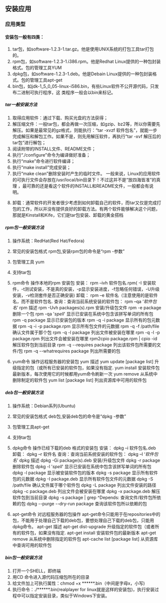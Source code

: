 ## 安装应用
### 应用类型
#### 安装包一般有四类：
   1. tar包，如software-1.2.3-1.tar.gz。他是使用UNIX系统的打包工具tar打包的。
   2. rpm包，如software-1.2.3-1.i386.rpm。他是Redhat Linux提供的一种包封装格式。包的管理工具YUM
   3. dpkg包，如software-1.2.3-1.deb。他是Debain Linux提供的一种包封装格式。包的管理工具apt-get
   4. bin包，如jdk-1_5_0_05-linux-i586.bin，有些Linux软件不公开源代码，只发布二进制可执行程序，这
类程序一般会以bin来标记。
##### tar一般安装方法
   1. 取得应用软件：通过下载、购买光盘的方法获得；
   2. 解压缩文件：一般tar包，都会再做一次压缩，如gzip、bz2等，所以你需要先解压。如果是最常见的gz格式，则能执行：“tar -xvzf 软件包名”，就能一步完成解压和解包工作。如果不是，则先用解压软件，再执行“tar -xvf 解压后的tar包”进行解包；
   3. 阅读附带的INSTALL文件、README文件；
   4. 执行“./configure”命令为编译做好准备；
   5. 执行“make”命令进行软件编译；
   6. 执行“make install”完成安装；
   7. 执行“make clean”删除安装时产生的临时文件。
一般来说，Linux的应用软件的可执行文件会存放在/usr/local/bin目录下！不过这并不是“放四海皆准”的真理
，最可靠的还是看这个软件的INSTALL和README文件，一般都会有说明。
   8) 卸载：通常软件的开发者很少考虑到如何卸载自己的软件，而tar又仅是完成打包的工作，所以并没有提供良好的卸载方法。有两个软件能够解决这个问题，那就是Kinstall和Kife，它们是tar包安装、卸载的黄金搭档
##### rpm包一般安装方法
1)  操作系统：RedHat(Red Hat/Fedora)
2) 常见的安装包格式 rpm包,安装rpm包的命令是“rpm -参数”
3) 包管理工具 yum
4) 支持tar包
5) rpm命令 操作本地的rpm 安装包
安装： rpm –ivh 软件包名.rpm( -I 安装软件，-t测试安装，不是真的安装，-p显示安装进度，-f忽略任何错误，-U升级安装，-v检测套件是否正确安装)
卸载： rpm –e 软件名（注意使用的是软件名，而不是软件包名. 
查询：查询当前系统安装的软件包： rpm –qa ‘*软件包名*’
rpm                                                     描述
rpm -Uvh packages(s).rpm          安装/升级包文件
rpm -e package                            删除一个包
rpm -qa '*spell*'                            显示已安装在系统中包含该拼写单词的所有包
rpm -q package                            显示已安装包的版本
rpm -q -i package                         显示所有的包元数据
rpm -q -i -p package.rpm             显示所有包文件的元数据
rpm -q -f /path/file                         确认文件属于那个包
rpm -q -l package                         列出文件被安装在哪里
rpm -q -l -p package.rpm              列出文件会被安装在哪里
rpm2cpio package.rpm | cpio -id  解压软件包到当前目录
rpm -q --requires package            列出该软件包所需要的文件/包
rpm -q --whatrequires package    列出所需要的包

6) yum命令 操作远程服务器的安装包
yum                                                      描述
yum update [package list]             升级指定的包（或所有已安装的软件包，如果没有指定. 
yum install <package list>             安装软件包最新版本，每次使用它的时候都用yum命令刷新一次
yum remove <package list>           从系统中删除制定的软件包
yum list [package list]                     列出资源库中可用的软件包



##### deb包一般安装方法
1) 操作系统：Debian系列(Ubuntu)
2) 常见的安装包格式 deb包,安装deb包的命令是“dpkg -参数”
3) 包管理工具apt-get
4) 支持tar包
5) dpkg命令   操作已经下载的deb 格式的安装包
安装： dpkg –i  软件包名.deb
卸载： dpkg –r 软件名
查询：查询当前系统安装的软件包： dpkg –l ‘*软件包名*’
dpkg                                                        描述
dpkg -Gi package(s).deb                 安装/升级包文件
dpkg -r package                               删除软件包
dpkg -l '*spell*'                                 显示已安装在系统中包含该拼写单词的所有包
dpkg -l package                                显示被安装软件包的版本 
dpkg -s package                               显示所有软件包的元数据
dpkg -I package.deb                         显示所有软件包文件的元数据
dpkg -S /path/file                               确认文件属于哪个软件包
dpkg -L package                                列出文件安装的路径
dpkg -c package.deb                         列出文件会被安装在哪里
dpkg -x package.deb                         解压软件包到当前目录
dpkg -s package | grep ^Depends:    查询文件/软件包所依赖的包
dpkg --purge --dry-run package         查询该软件包所以依赖的包

6) apt-get命令  对远程服务器的包操作
apt-get命令只能用于在repositories中的包，不能用于处理自己下载的deb包，要想处理自己下载的deb包，只能用dpkg命令。
apt-get                                                          描述
apt-get dist-upgrade                            升级指定的软件包（或者所有的软件包，如果没有指定. 
apt-get install <package list>              安装软件包的最新版本
apt-get remove <package list>           从系统中删除指定的软件包
apt-cache list [package list]                从资源库中查询可用的软件包

##### bin包一般安装方法
   1. 打开一个SHELL，即终端
   2. 用CD 命令进入源代码压缩包所在的目录
   3. 给文件加上可执行属性：chmod +x ******.bin（中间是字母x，小写)
   4. 执行命令：./******.bin(realplayer for linux就是这样的安装包)，执行安装过程中可以指定安装目录，类似于Windows下安装。


